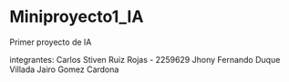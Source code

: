 # Miniproyecto1_IA
Primer proyecto de IA

integrantes: 
Carlos Stiven Ruiz Rojas - 2259629
Jhony Fernando Duque Villada 
Jairo Gomez Cardona
